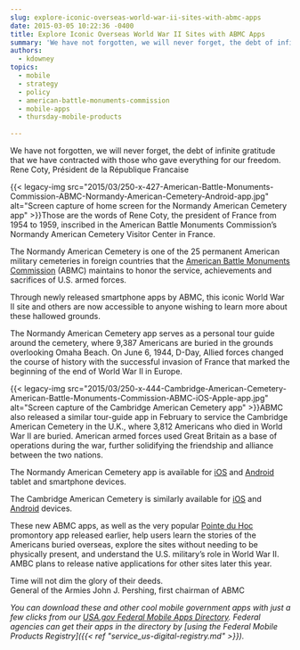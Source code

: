 ```yaml
---
slug: explore-iconic-overseas-world-war-ii-sites-with-abmc-apps
date: 2015-03-05 10:22:36 -0400
title: Explore Iconic Overseas World War II Sites with ABMC Apps
summary: 'We have not forgotten, we will never forget, the debt of infinite gratitude that we have contracted with those who gave everything for our freedom. Rene Coty, Pr&eacute;sident de la R&eacute;publique Francaise Those are the words of Rene Coty, the president'
authors:
  - kdowney
topics:
  - mobile
  - strategy
  - policy
  - american-battle-monuments-commission
  - mobile-apps
  - thursday-mobile-products
 
---
```


<div class="testimonial small">
  We have not forgotten, we will never forget, the debt of infinite gratitude that we have contracted with those who gave everything for our freedom.<br /> <span class="test-author">Rene Coty, Président de la République Francaise</span>
</div>

{{< legacy-img src="2015/03/250-x-427-American-Battle-Monuments-Commission-ABMC-Normandy-American-Cemetery-Android-app.jpg" alt="Screen capture of home screen for the Normandy American Cemetery app" >}}Those are the words of Rene Coty, the president of France from 1954 to 1959, inscribed in the American Battle Monuments Commission’s Normandy American Cemetery Visitor Center in France.

The Normandy American Cemetery is one of the 25 permanent American military cemeteries in foreign countries that the [American Battle Monuments Commission](http://www.abmc.gov) (ABMC) maintains to honor the service, achievements and sacrifices of U.S. armed forces.

Through newly released smartphone apps by ABMC, this iconic World War II site and others are now accessible to anyone wishing to learn more about these hallowed grounds.

The Normandy American Cemetery app serves as a personal tour guide around the cemetery, where 9,387 Americans are buried in the grounds overlooking Omaha Beach. On June 6, 1944, D-Day, Allied forces changed the course of history with the successful invasion of France that marked the beginning of the end of World War II in Europe.

{{< legacy-img src="2015/03/250-x-444-Cambridge-American-Cemetery-American-Battle-Monuments-Commission-ABMC-iOS-Apple-app.jpg" alt="Screen capture of the Cambridge American Cemetery app" >}}ABMC also released a similar tour-guide app in February to service the Cambridge American Cemetery in the U.K., where 3,812 Americans who died in World War II are buried. American armed forces used Great Britain as a base of operations during the war, further solidifying the friendship and alliance between the two nations.

The Normandy American Cemetery app is available for [iOS](https://itunes.apple.com/app/normandy-american-cemetery/id953276481?mt=8&ign-mpt=uo%3D8) and [Android](https://play.google.com/store/apps/details?id=gov.abmc.normandy) tablet and smartphone devices.

The Cambridge American Cemetery is similarly available for [iOS](https://itunes.apple.com/us/app/cambridge-american-cemetery/id965887167?mt=8) and [Android](https://play.google.com/store/apps/details?id=gov.abmc.cambridge) devices.

These new ABMC apps, as well as the very popular [Pointe du Hoc](http://www.abmc.gov/news-events/news/explore-battle-pointe-du-hoc-your-smartphone) promontory app released earlier, help users learn the stories of the Americans buried overseas, explore the sites without needing to be physically present, and understand the U.S. military’s role in World War II. AMBC plans to release native applications for other sites later this year.

<div class="testimonial small">
  Time will not dim the glory of their deeds.<br /> <span class="test-author">General of the Armies John J. Pershing, first chairman of ABMC</span>
</div>

_You can download these and other cool mobile government apps with just a few clicks from our [USA.gov Federal Mobile Apps Directory](http://www.usa.gov/mobileapps.shtml). Federal agencies can get their apps in the directory by [using the Federal Mobile Products Registry]({{< ref "service_us-digital-registry.md" >}})._